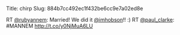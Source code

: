 Title: chirp
Slug: 884b7cc492ec1f432be6cc9e7a02ed8e

RT <a href="http://twitter.com/rubyannem">@rubyannem</a>: Married! We did it <a href="http://twitter.com/imhobson">@imhobson</a>!! :) RT <a href="http://twitter.com/paul_clarke">@paul_clarke</a>: #MANNEM <a href="http://t.co/y0NjMuA6LU">http://t.co/y0NjMuA6LU</a>
